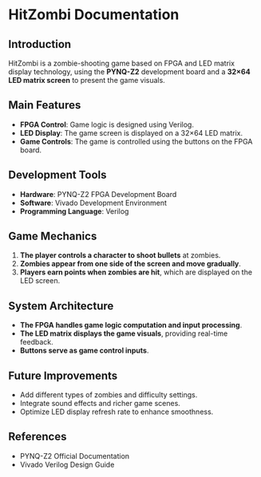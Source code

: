 # HitZombi Documentation

## Introduction
HitZombi is a zombie-shooting game based on FPGA and LED matrix display technology, using the **PYNQ-Z2** development board and a **32×64 LED matrix screen** to present the game visuals.

## Main Features
- **FPGA Control**: Game logic is designed using Verilog.
- **LED Display**: The game screen is displayed on a 32×64 LED matrix.
- **Game Controls**: The game is controlled using the buttons on the FPGA board.

## Development Tools
- **Hardware**: PYNQ-Z2 FPGA Development Board
- **Software**: Vivado Development Environment
- **Programming Language**: Verilog

## Game Mechanics
1. **The player controls a character to shoot bullets** at zombies.
2. **Zombies appear from one side of the screen and move gradually**.
3. **Players earn points when zombies are hit**, which are displayed on the LED screen.

## System Architecture
- **The FPGA handles game logic computation and input processing**.
- **The LED matrix displays the game visuals**, providing real-time feedback.
- **Buttons serve as game control inputs**.

## Future Improvements
- Add different types of zombies and difficulty settings.
- Integrate sound effects and richer game scenes.
- Optimize LED display refresh rate to enhance smoothness.

## References
- PYNQ-Z2 Official Documentation
- Vivado Verilog Design Guide
